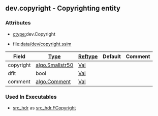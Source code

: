## dev.copyright - Copyrighting entity


### Attributes
<a href="#attributes"></a>
<!-- dev.mdmark  mdmark:MDSECTION  state:BEG_AUTO  param:Attributes -->
* [ctype:](/txt/ssimdb/dmmeta/ctype.md)dev.Copyright

* file:[data/dev/copyright.ssim](/data/dev/copyright.ssim)

|Field|[Type](/txt/ssimdb/dmmeta/ctype.md)|[Reftype](/txt/ssimdb/dmmeta/reftype.md)|Default|Comment|
|---|---|---|---|---|
|copyright|[algo.Smallstr50](/txt/protocol/algo/README.md#algo-smallstr50)|[Val](/txt/exe/amc/reftypes.md#val)|||
|dflt|bool|[Val](/txt/exe/amc/reftypes.md#val)|||
|comment|[algo.Comment](/txt/protocol/algo/Comment.md)|[Val](/txt/exe/amc/reftypes.md#val)|||

<!-- dev.mdmark  mdmark:MDSECTION  state:END_AUTO  param:Attributes -->

### Used In Executables
<a href="#used-in-executables"></a>
<!-- dev.mdmark  mdmark:MDSECTION  state:BEG_AUTO  param:ImdbUses -->

* [src_hdr](/txt/exe/src_hdr/internals.md) as [src_hdr.FCopyright](/txt/exe/src_hdr/internals.md#src_hdr-fcopyright)

<!-- dev.mdmark  mdmark:MDSECTION  state:END_AUTO  param:ImdbUses -->

